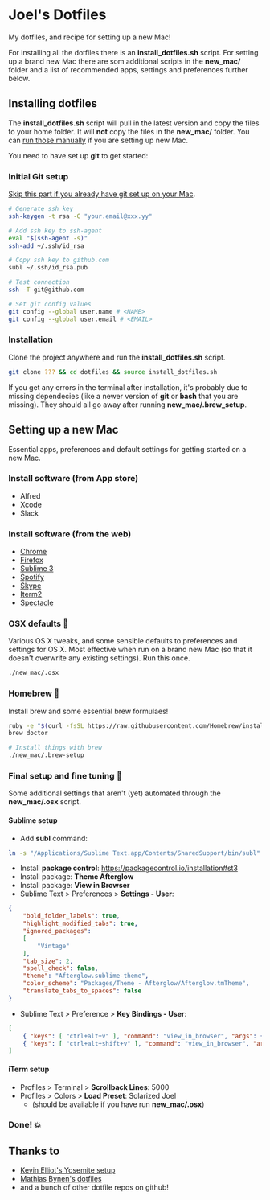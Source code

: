 # Joel's Dotfiles

My dotfiles, and recipe for setting up a new Mac!

For installing all the dotfiles there is an **install_dotfiles.sh** script. For setting up a brand new Mac there are som additional scripts in the **new_mac/** folder and a list of recommended apps, settings and preferences further below.

## Installing dotfiles

The **install_dotfiles.sh** script will pull in the latest version and copy the files to your home folder. It will **not** copy the files in the **new_mac/** folder. You can [run those manually](#osx-defaults-floppy_disk) if you are setting up new Mac.

You need to have set up **git** to get started:

### Initial Git setup

[Skip this part if you already have git set up on your Mac](#installation).

```bash
# Generate ssh key
ssh-keygen -t rsa -C "your.email@xxx.yy"

# Add ssh key to ssh-agent
eval "$(ssh-agent -s)"
ssh-add ~/.ssh/id_rsa

# Copy ssh key to github.com
subl ~/.ssh/id_rsa.pub

# Test connection
ssh -T git@github.com

# Set git config values
git config --global user.name # <NAME>
git config --global user.email # <EMAIL>
```

### Installation

Clone the project anywhere and run the **install_dotfiles.sh** script.

```bash
git clone ??? && cd dotfiles && source install_dotfiles.sh
```
If you get any errors in the terminal after installation, it's probably due to missing dependecies (like a newer version of **git** or **bash** that you are missing). They should all go away after running **new_mac/.brew_setup**.


## Setting up a new Mac
Essential apps, preferences and default settings for getting started on a new Mac.

### Install software (from App store)
- Alfred
- Xcode
- Slack


### Install software (from the web)
- [Chrome](http://www.google.com/chrome/)
- [Firefox](https://www.mozilla.org/en-US/firefox)
- [Sublime 3](http://www.sublimetext.com/3)
- [Spotify](https://www.spotify.com/no/download/mac/)
- [Skype](http://www.skype.com/en/download-skype/skype-for-computer/)
- [Iterm2](https://www.iterm2.com/)
- [Spectacle](http://spectacleapp.com/)



### OSX defaults :floppy_disk:
Various OS X tweaks, and some sensible defaults to preferences and settings for OS X. Most effective when run on a brand new Mac (so that it doesn't overwrite any existing settings). Run this once.

```bash
./new_mac/.osx
```

### Homebrew :beer:
Install brew and some essential brew formulaes!

```bash
ruby -e "$(curl -fsSL https://raw.githubusercontent.com/Homebrew/install/master/install)"	
brew doctor

# Install things with brew
./new_mac/.brew-setup

```

### Final setup and fine tuning :wrench:
Some additional settings that aren't (yet) automated through the **new_mac/.osx** script.

#### Sublime setup
- Add **subl** command:

```bash
ln -s "/Applications/Sublime Text.app/Contents/SharedSupport/bin/subl" /usr/local/bin/subl
```
- Install **package control**: https://packagecontrol.io/installation#st3
- Install package: **Theme Afterglow**
- Install package: **View in Browser**
- Sublime Text > Preferences > **Settings - User**:

```json
{
	"bold_folder_labels": true,
	"highlight_modified_tabs": true,
	"ignored_packages":
	[
		"Vintage"
	],
	"tab_size": 2,
	"spell_check": false,
	"theme": "Afterglow.sublime-theme",
	"color_scheme": "Packages/Theme - Afterglow/Afterglow.tmTheme",
	"translate_tabs_to_spaces": false
}
```

- Sublime Text > Preference > **Key Bindings - User**:

```json
[
    { "keys": [ "ctrl+alt+v" ], "command": "view_in_browser", "args": { "browser": "chrome" } },
    { "keys": [ "ctrl+alt+shift+v" ], "command": "view_in_browser", "args": { "browser": "firefox" } }
]
```

#### iTerm setup
- Profiles > Terminal > **Scrollback Lines**: 5000
- Profiles > Colors > **Load Preset**: Solarized Joel
  - (should be available if you have run **new_mac/.osx**)


### Done! :boom:

## Thanks to
- [Kevin Elliot's Yosemite setup](https://gist.github.com/kevinelliott/0726211d17020a6abc1f)
- [Mathias Bynen's dotfiles](https://github.com/mathiasbynens/dotfiles)
- and a bunch of other dotfile repos on github!
